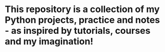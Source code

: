 # This repository is a collection of my Python projects, practice and notes - as inspired by tutorials, courses and my imagination!
